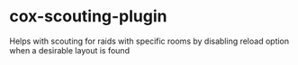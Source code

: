 # cox-scouting-plugin
Helps with scouting for raids with specific rooms by disabling reload option when a desirable layout is found
